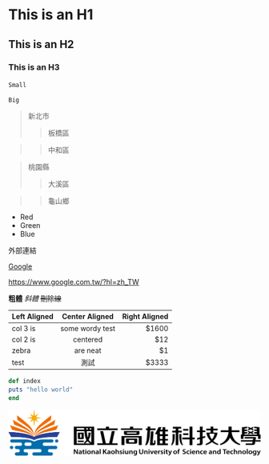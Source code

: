 # This is an H1
## This is an H2
### This is an H3

`Small`

```
Big
```
>新北市
>>板橋區

>>中和區

>桃園縣
>>大溪區

>>龜山鄉

* Red
* Green
* Blue

外部連結

[Google](https://www.google.com.tw/?hl=zh_TW)

<https://www.google.com.tw/?hl=zh_TW>



**粗體**
*斜體*
~~刪除線~~

| Left Aligned | Center Aligned | Right Aligned |
| :------------|:--------------:|--------------:|
| col 3 is     | some wordy test| $1600         |
| col 2 is     | centered       | $12           |
| zebra        | are neat       | $1            |
| test         |          測試  | $3333         |

```ruby
def index
puts "hello world"
end
```

![NKUST](182513897.png "高科大" )
